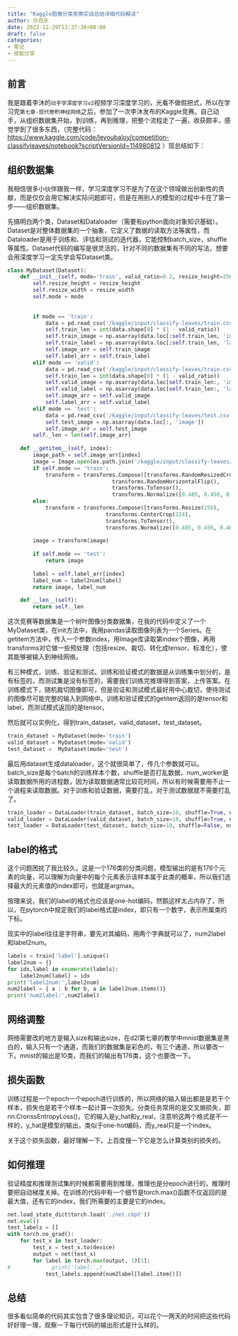 ```yaml
---
title: "Kaggle图像分类竞赛实战总结详细代码解读"
author: 孙百乐
date: 2022-12-29T12:37:38+08:00
draft: false
categories: 
- 笔记
- 技能分享
---
```


## 前言

我是跟着李沐的`动手学深度学习v2`视频学习深度学习的，光看不做假把式，所以在学习完`第七章-现代卷积神经网络`之后，参加了一次李沐发布的Kaggle竞赛。自己动手，从组织数据集开始，到训练，再到推理，把整个流程走了一遍，收获颇丰，感觉学到了很多东西，（完整代码：https://www.kaggle.com/code/leyoubaloy/competition-classifyleaves/notebook?scriptVersionId=114980812 ）现总结如下：

## 组织数据集

我相信很多小伙伴跟我一样，学习深度学习不是为了在这个领域做出创新性的贡献，而是仅仅会用它解决实际问题即可，但是在用别人的模型的过程中卡在了第一步——组织数据集。

先搞明白两个类，Dataset和Dataloader（需要有python面向对象知识基础）。Dataset是对整体数据集的一个抽象，它定义了数据的读取方法等属性，而Dataloader是用于训练和、评估和测试的迭代器，它能控制batch_size，shuffle等属性。Dataset代码的编写是很灵活的，针对不同的数据集有不同的写法，想要会用深度学习一定先学会写Dataset类。

```python
class MyDataset(Dataset):
    def __init__(self, mode='train', valid_ratio=0.2, resize_height=256, resize_width=256):
        self.resize_height = resize_height
        self.resize_width = resize_width
        self.mode = mode
        
        
        if mode == 'train':
            data = pd.read_csv('/kaggle/input/classify-leaves/train.csv')
            self.train_len = int(data.shape[0] * (1 - valid_ratio))
            self.train_image = np.asarray(data.loc[:self.train_len, 'image'])
            self.train_label = np.asarray(data.loc[:self.train_len, 'label'])
            self.image_arr = self.train_image
            self.label_arr = self.train_label
        elif mode == 'valid':
            data = pd.read_csv('/kaggle/input/classify-leaves/train.csv')
            self.train_len = int(data.shape[0] * (1 - valid_ratio))
            self.valid_image = np.asarray(data.loc[self.train_len:, 'image'])
            self.valid_label = np.asarray(data.loc[self.train_len:, 'label'])
            self.image_arr = self.valid_image
            self.label_arr = self.valid_label
        elif mode == 'test':
            data = pd.read_csv('/kaggle/input/classify-leaves/test.csv')
            self.test_image = np.asarray(data.loc[:, 'image'])
            self.image_arr = self.test_image
        self._len = len(self.image_arr)
    
    def __getitem__(self, index):
        image_path = self.image_arr[index]
        image = Image.open(os.path.join('/kaggle/input/classify-leaves/', image_path))
        if self.mode == 'train':
            transform = transforms.Compose([transforms.RandomResizedCrop(224),
                                 transforms.RandomHorizontalFlip(),
                                 transforms.ToTensor(),
                                 transforms.Normalize([0.485, 0.456, 0.406], [0.229, 0.224, 0.225])])
        else:
            transform = transforms.Compose([transforms.Resize(256),
                               transforms.CenterCrop(224),
                               transforms.ToTensor(),
                               transforms.Normalize([0.485, 0.456, 0.406], [0.229, 0.224, 0.225])])
            
        image = transform(image)
        
        if self.mode == 'test':
            return image
        
        label = self.label_arr[index]
        label_num = label2num[label]
        return image, label_num
    
    def __len__(self):
        return self._len
```

这次竞赛等数据集是一个树叶图像分类数据集，在我的代码中定义了一个MyDataset类，在init方法中，我用pandas读取图像列表为一个Series。在getitem方法中，传入一个参数index，用Image库读取第index个图像，再用transforms对它做一些预处理（包括resize、裁切、转化成tensor、标准化），使其能够被输入到神经网络。

有三种模式，训练、验证和测试。训练和验证模式的数据是从训练集中划分的，是有标签的，而测试集是没有标签的，需要我们训练完推理得到答案，上传答案。在训练模式下，随机裁切图像即可，但是验证和测试模式最好用中心裁切，使待测试的图像尽可能完整的输入到网络中。训练和验证模式的getitem返回的是tensor和label，而测试模式返回的是tensor。

然后就可以实例化，得到train_dataset，valid_dataset，test_dataset。

```python
train_dataset = MyDataset(mode='train')
valid_dataset = MyDataset(mode='valid')
test_dataset =  MyDataset(mode='test')
```



最后用dataset生成dataloader，这个就很简单了，传几个参数就可以。batch_size是每个batch的训练样本个数，shuffle是否打乱数据，num_worker是读取数据所用的进程数，因为读取数据通常比较花时间，所以有时候需要用不止一个进程来读取数据。对于训练和验证数据，需要打乱，对于测试数据就不需要打乱了。

```python
train_loader = DataLoader(train_dataset, batch_size=10, shuffle=True, num_workers=2)
valid_loader = DataLoader(valid_dataset, batch_size=10, shuffle=True, num_workers=2)
test_loader = DataLoader(test_dataset, batch_size=10, shuffle=False, num_workers=2)
```



## label的格式

这个问题困扰了我比较久。这是一个176类的分类问题，模型输出的是有176个元素的向量，可以理解为向量中的每个元素表示该样本属于此类的概率，所以我们选择最大的元素值的index即可，也就是argmax。

按理来说，我们的label的格式也应该是one-hot编码，然鹅这样太占内存了，所以，在pytorch中规定我们的label格式是index，即只有一个数字，表示所属类的下标。

现实中的label往往是字符串，要先对其编码，用两个字典就可以了，num2label和label2num。

```python
labels = train['label'].unique()
label2num = {}
for idx,label in enumerate(labels):
    label2num[label] = idx
print('label2num:',label2num)
num2label = { a : b for b, a in label2num.items()}
print('num2label:',num2label)
```



## 网络调整

网络需要改的地方是输入size和输出size，在d2l第七章的教学中mnist数据集是黑白的，输入只有一个通道，而我们的数据集是彩色的，有三个通道，所以要改一下。mnist的输出是10类，而我们的输出有176类，这个也要改一下。

## 损失函数

训练过程是一个epoch一个epoch进行训练的，所以网络的输入输出都是是若干个样本，损失也是若干个样本一起计算一次损失。分类任务常用的是交叉熵损失，即nn.CronssEntropyLoss()，它的输入是y_hat和y_real，注意哟这两个格式是不一样的，y_hat是模型的输出，类似于one-hot编码，而y_real只是一个index。

关于这个损失函数，最好理解一下，上百度搜一下它是怎么计算类别的损失的。

## 如何推理

验证精度和推理测试集的时候都需要用到推理，推理也是分epoch进行的，推理时要把自动梯度关掉。在训练的代码中有一个细节是torch.max()函数不仅返回的是最大值，还有它的index，我们所需要的主要是它的index。

```python
net.load_state_dict(torch.load('./net.ckpt'))
net.eval()
test_labels = []
with torch.no_grad():
    for test_x in test_loader:
        test_x = test_x.to(device)
        output = net(test_x)
        for label in torch.max(output, 1)[1]:
#             print('label:',)
            test_labels.append(num2label[label.item()])
```

## 总结

很多看似简单的代码其实包含了很多理论知识，可以花个一两天的时间把这些代码好好理一理，观察一下每行代码的输出形式是什么样的。





